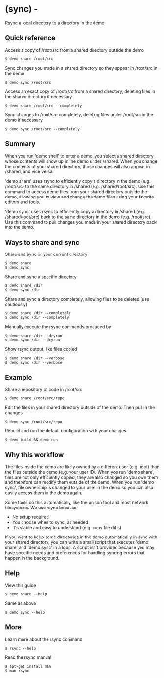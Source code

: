 # (sync) -

Rsync a local directory to a directory in the demo

## Quick reference

Access a copy of /root/src from a shared directory outside the demo

```
$ demo share /root/src
```

Sync changes you made in a shared directory so they appear in /root/src in the demo

```
$ demo sync /root/src
```

Access an exact copy of /root/src from a shared directory, deleting files in the shared directory if necessary

```
$ demo share /root/src --completely
```

Sync changes to /root/src completely, deleting files under /root/src in the demo if necessary

```
$ demo sync /root/src --completely
```

## Summary

When you run 'demo shell' to enter a demo, you select a shared directory whose contents will show up in the demo under /shared. When you change the contents of your shared directory, those changes will also appear in /shared, and vice versa.

'demo share' uses rsync to efficiently copy a directory in the demo (e.g. /root/src) to the same directory in /shared (e.g. /shared/root/src). Use this command to access demo files from your shared directory outside the demo, allowing you to view and change the demo files using your favorite editors and tools.

'demo sync' uses rsync to efficiently copy a directory in /shared (e.g. /shared/root/src) back to the same directory in the demo (e.g. /root/src). Use this command to pull changes you made in your shared directory back into the demo.

## Ways to share and sync

Share and sync or your current directory

```
$ demo share
$ demo sync
```

Share and sync a specific directory

```
$ demo share /dir
$ demo sync /dir
```

Share and sync a directory completely, allowing files to be deleted (use cautiously)

```
$ demo share /dir --completely
$ demo sync /dir --completely
```

Manually execute the rsync commands produced by

```
$ demo share /dir --dryrun
$ demo sync /dir --dryrun
```

Show rsync output, like files copied

```
$ demo share /dir --verbose
$ demo sync /dir --verbose
```

## Example

Share a repository of code in /root/src

```
$ demo share /root/src/repo
```

Edit the files in your shared directory outside of the demo. Then pull in the changes

```
$ demo sync /root/src/repo
```

Rebuild and run the default configuration with your changes

```
$ demo build && demo run
```

## Why this workflow

The files inside the demo are likely owned by a different user (e.g. root) than the files outside the demo (e.g. your user ID). When you run 'demo share', files are not only efficiently copied, they are also changed so you own them and therefore can modify them outside of the demo. When you run 'demo sync', file ownership is changed to your user in the demo so you can also easily access them in the demo again.

Some tools do this automatically, like the unison tool and most network filesystems. We use rsync because:

- No setup required
- You choose when to sync, as needed
- It's stable and easy to understand (e.g. copy file diffs)

If you want to keep some directories in the demo automatically in sync with your shared directory, you can write a small script that executes 'demo share' and 'demo sync' in a loop. A script isn't provided because you may have specific needs and preferences for handling syncing errors that happen in the background.

## Help

View this guide

```
$ demo share --help
```

Same as above

```
$ demo sync --help
```

## More

Learn more about the rsync command

```
$ rsync --help
```

Read the rsync manual

```
$ apt-get install man
$ man rsync
```

